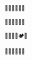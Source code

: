 ### 🌳🌳🌳🌳🌳🌳
### 🌲🌳🌳🌳🌳🌳
### 🌳🌲🌲🌳🏕️🌳
### 🌲🌳🌲🌲🌳🌳
<!--
**andy-esch/andy-esch** is a ✨ _special_ ✨ repository because its `README.md` (this file) appears on your GitHub profile.

Here are some ideas to get you started:

- 🔭 I’m currently working on ...
- 🌱 I’m currently learning ...
- 👯 I’m looking to collaborate on ...
- 🤔 I’m looking for help with ...
- 💬 Ask me about ...
- 📫 How to reach me: ...
- 😄 Pronouns: ...
- ⚡ Fun fact: ...
-->
